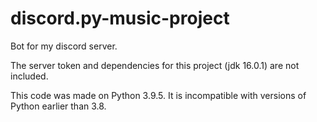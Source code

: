 # discord.py-music-project
Bot for my discord server.

The server token and dependencies for this project (jdk 16.0.1) are not included.

This code was made on Python 3.9.5. It is incompatible with versions of Python earlier than 3.8.
